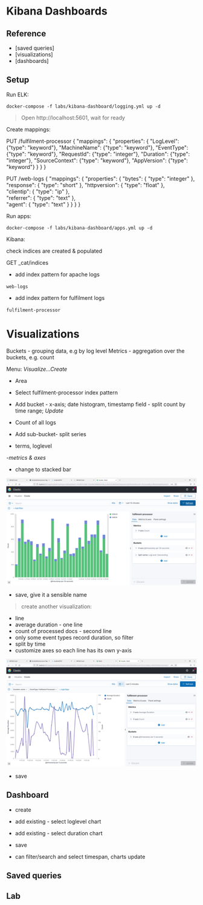 # Kibana Dashboards

## Reference

- [saved queries]
- [visualizations]
- [dashboards]

## Setup

Run ELK:

```
docker-compose -f labs/kibana-dashboard/logging.yml up -d
```

> Open http://localhost:5601, wait for ready


Create mappings:

PUT /fulfilment-processor
{
  "mappings": {
    "properties": {
      "LogLevel": {"type": "keyword"},
      "MachineName": {"type": "keyword"},
      "EventType": {"type": "keyword"},
      "RequestId": {"type": "integer"},
      "Duration": {"type": "integer"},
      "SourceContext": {"type": "keyword"},
      "AppVersion": {"type": "keyword"}
    }
  }
}

PUT /web-logs
{
  "mappings": {
    "properties": {
      "bytes": { "type": "integer" },
      "response": { "type": "short" },
      "httpversion": { "type": "float" },      
      "clientip": { "type": "ip" },      
      "referrer": { "type": "text" },      
      "agent": { "type": "text" }
    }
  }
}

Run apps:

```
docker-compose -f labs/kibana-dashboard/apps.yml up -d
```

Kibana:

check indices are created & populated

GET _cat/indices

- add index pattern for apache logs 

`web-logs`

- add index pattern for fulfilment logs 

`fulfilment-processor`

# Visualizations

Buckets - grouping data, e.g by log level
Metrics - aggregation over the buckets, e.g. count

Menu: _Visualize...Create_

- Area
- Select fulfilment-processor index pattern
- Add bucket - x-axis; date histogram, timestamp field - split count by time range; _Update_
- Count of all logs

- Add sub-bucket- split series
- terms, loglevel

-_metrics & axes_
- change to stacked bar

![](../../img/kibana-loglevel-viz.png) 

- save, give it a sensible name

> create another visualization:

- line
- average duration - one line
- count of processed docs - second line
- only some event types record duration, so filter
- split by time
- customize axes so each line has its own y-axis

![](../../img/kibana-duration-viz.png) 

- save

## Dashboard

- create
- add existing - select loglevel chart
- add existing - select duration chart
- save

- can filter/search and select timespan, charts update


## Saved queries

## Lab
